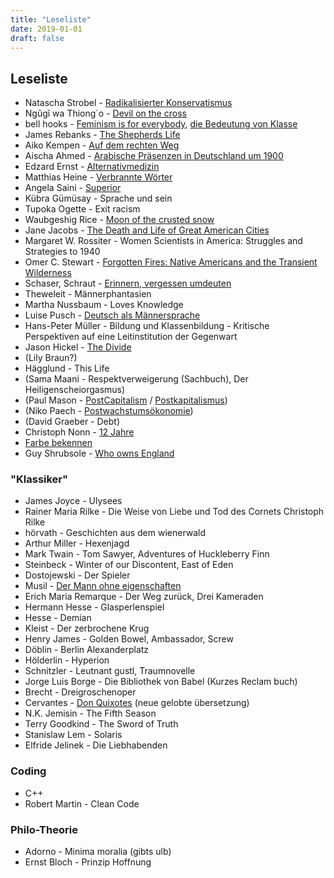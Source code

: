 ```yaml
---
title: "Leseliste"
date: 2019-01-01
draft: false
---
```



## Leseliste

- Natascha Strobel - [Radikalisierter Konservatismus](https://www.suhrkamp.de/buch/natascha-strobl-radikalisierter-konservatismus-t-9783518127827)
- Ngũgĩ wa Thiong´o - [Devil on the cross](https://www.buecher.de/shop/englische-buecher/devil-on-the-cross/ngugi-wa-thiongo/products_products/detail/prod_id/39743482/)
- bell hooks - [Feminism is for everybody](https://www.amazon.de/FEMINISM-EVERYBODY-Passionate-bell-hooks/dp/0745317332), [die Bedeutung von Klasse](https://www.unrast-verlag.de/vorankuendigungen/die-bedeutung-von-klasse-detail)
- James Rebanks - [The Shepherds Life](https://www.buecher.de/shop/wirtschaft/the-shepherds-life/rebanks-james/products_products/detail/prod_id/43852434/)
- Aiko Kempen - [Auf dem rechten Weg](https://europa-verlag.com/Buecher/6565/AufdemrechtenWeg.html)
- Aischa Ahmed - [Arabische Präsenzen in Deutschland um 1900](https://www.transcript-verlag.de/978-3-8376-5411-0/arabische-praesenzen-in-deutschland-um-1900/)
- Edzard Ernst - [Alternativmedizin](https://www.gu.de/produkte/koerper-geist-seele/alternativ-heilen/alternativmedizin-was-hilft-was-schadet-ernst-2021/)
- Matthias Heine - [Verbrannte Wörter](https://shop.duden.de/products/verbrannte-worter)
- Angela Saini - [Superior](https://www.buecher.de/shop/allgemein/superior/saini-angela/products_products/detail/prod_id/58277334/)
- Kübra Gümüsay - Sprache und sein
- Tupoka Ogette - Exit racism
- Waubgeshig Rice - [Moon of the crusted snow](https://www.buecher.de/shop/englische-buecher/moon-of-the-crusted-snow/rice-waubgeshig/products_products/detail/prod_id/50911476/)
- Jane Jacobs - [The Death and Life of Great American Cities](https://www.buecher.de/shop/kunst--architektur/the-death-and-life-of-great-american-cities/jacobs-jane/products_products/detail/prod_id/21327687/)
- Margaret W. Rossiter - Women Scientists in America: Struggles and Strategies to 1940
- Omer C. Stewart - [Forgotten Fires: Native Americans and the Transient Wilderness](https://www.buecher.de/shop/nordamerika/forgotten-fires/stewart-omer-c-/products_products/detail/prod_id/25855207/)
- Schaser, Schraut - [Erinnern, vergessen umdeuten](https://www.campus.de/buecher-campus-verlag/wissenschaft/geschichte/erinnern_vergessen_umdeuten-15357.html)
- Theweleit - Männerphantasien
- Martha Nussbaum - Loves Knowledge
- Luise Pusch - [Deutsch als Männersprache](https://www.suhrkamp.de/buch/luise-f-pusch-das-deutsche-als-maennersprache-t-9783518384152)
- Hans-Peter Müller - Bildung und Klassenbildung - Kritische Perspektiven auf eine Leitinstitution der Gegenwart
- Jason Hickel - [The Divide](https://www.buecher.de/shop/englische-buecher/the-divide/hickel-jason/products_products/detail/prod_id/50260456/)
- (Lily Braun?)
- Hägglund - This Life
- (Sama Maani - Respektverweigerung (Sachbuch), Der Heiligenscheiorgasmus)
- (Paul Mason - [PostCapitalism](https://www.amazon.de/PostCapitalism-Guide-Future-Paul-Mason/dp/0141975296) / [Postkapitalismus](https://www.suhrkamp.de/buch/paul-mason-postkapitalismus-t-9783518425398))
- (Niko Paech - [Postwachstumsökonomie](https://www.oekom.de/buch/befreiung-vom-ueberfluss-9783865811813))
- (David Graeber - Debt)
- Christoph Nonn - [12 Jahre](https://www.chbeck.de/nonn-12-tage-halbes-jahrhundert/product/30934879)
- [Farbe bekennen](https://orlanda.de/book/may-ayim-katharina-oguntoye-dagmar-schultz-hg-farbe-bekennen-afro-deutsche-frauen-auf-den-spuren-ihrer-geschichte)
- Guy Shrubsole - [Who owns England](https://www.osiander.de/shop/home/artikeldetails/ID144255308.html)

### "Klassiker"
- James Joyce - Ulysees
- Rainer Maria Rilke - Die Weise von Liebe und Tod des Cornets Christoph Rilke
- hörvath - Geschichten aus dem wienerwald
- Arthur Miller - Hexenjagd
- Mark Twain - Tom Sawyer, Adventures of Huckleberry Finn
- Steinbeck - Winter of our Discontent, East of Eden
- Dostojewski - Der Spieler
- Musil - [Der Mann ohne eigenschaften](https://www.osiander.de/shop/home/artikeldetails/ID140705831.html)
- Erich Maria Remarque - Der Weg zurück, Drei Kameraden
- Hermann Hesse - Glasperlenspiel
- Hesse - Demian
- Kleist - Der zerbrochene Krug
- Henry James - Golden Bowel, Ambassador, Screw
- Döblin - Berlin Alexanderplatz
- Hölderlin - Hyperion
- Schnitzler - Leutnant gustl, Traumnovelle
- Jorge Luis Borge - Die Bibliothek von Babel (Kurzes Reclam buch)
- Brecht - Dreigroschenoper
- Cervantes - [Don Quixotes](https://www.buecher.de/shop/cervantes-miguel-de/don-quijote-von-der-mancha-teil-1-und-2/cervantes-saavedra-miguel-de/products_products/detail/prod_id/42639664/) (neue gelobte übersetzung)
- N.K. Jemisin - The Fifth Season
- Terry Goodkind - The Sword of Truth
- Stanislaw Lem - Solaris
- Elfride Jelinek - Die Liebhabenden

### Coding
- C++
- Robert Martin - Clean Code

### Philo-Theorie
- Adorno - Minima moralia (gibts ulb)
- Ernst Bloch - Prinzip Hoffnung
